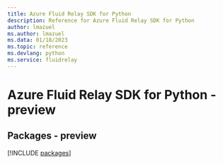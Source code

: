 ```yaml
---
title: Azure Fluid Relay SDK for Python
description: Reference for Azure Fluid Relay SDK for Python
author: lmazuel
ms.author: lmazuel
ms.data: 01/18/2023
ms.topic: reference
ms.devlang: python
ms.service: fluidrelay
---
```

# Azure Fluid Relay SDK for Python - preview
## Packages - preview
[!INCLUDE [packages](fluid-relay-index.md)]